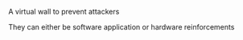 A virtual wall to prevent attackers

They can either be software application or hardware reinforcements
